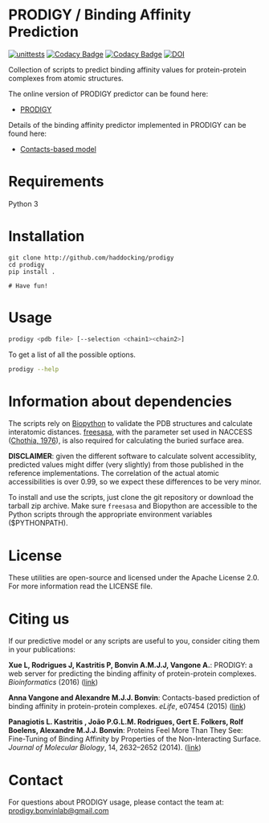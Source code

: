 # PRODIGY / Binding Affinity Prediction

[![unittests](https://github.com/haddocking/prodigy/actions/workflows/unittests.yml/badge.svg)](https://github.com/haddocking/prodigy/actions/workflows/unittests.yml)
[![Codacy Badge](https://app.codacy.com/project/badge/Grade/98180cbac27d4a5aaf46a3dd72c3174d)](https://www.codacy.com/gh/haddocking/prodigy/dashboard?utm_source=github.com&amp;utm_medium=referral&amp;utm_content=haddocking/prodigy&amp;utm_campaign=Badge_Grade)
[![Codacy Badge](https://app.codacy.com/project/badge/Coverage/98180cbac27d4a5aaf46a3dd72c3174d)](https://www.codacy.com/gh/haddocking/prodigy/dashboard?utm_source=github.com&utm_medium=referral&utm_content=haddocking/prodigy&utm_campaign=Badge_Coverage)
[![DOI](https://zenodo.org/badge/DOI/10.5281/zenodo.1193244.svg)](https://doi.org/10.5281/zenodo.1193244)

Collection of scripts to predict binding affinity values
for protein-protein complexes from atomic structures.

The online version of PRODIGY predictor can be found here:

- [PRODIGY](https://wenmr.science.uu.nl/prodigy/)

Details of the binding affinity predictor implemented in PRODIGY can be found here:

- [Contacts-based model](http://www.ncbi.nlm.nih.gov/pubmed/26193119)

# Requirements

Python 3

# Installation

```
git clone http://github.com/haddocking/prodigy
cd prodigy
pip install .

# Have fun!
```

# Usage

```bash
prodigy <pdb file> [--selection <chain1><chain2>]
```

To get a list of all the possible options.

```bash
prodigy --help
```

# Information about dependencies

The scripts rely on [Biopython](www.biopython.org) to validate the PDB structures and calculate
interatomic distances. [freesasa](https://github.com/mittinatten/freesasa), with the parameter
set used in NACCESS ([Chothia, 1976](http://www.ncbi.nlm.nih.gov/pubmed/994183)), is also
required for calculating the buried surface area.

**DISCLAIMER**: given the different software to calculate solvent accessiblity, predicted
values might differ (very slightly) from those published in the reference implementations.
The correlation of the actual atomic accessibilities is over 0.99, so we expect these
differences to be very minor.

To install and use the scripts, just clone the git repository or download the tarball zip
archive. Make sure `freesasa` and Biopython are accessible to the Python scripts
through the appropriate environment variables ($PYTHONPATH).

# License

These utilities are open-source and licensed under the Apache License 2.0. For more information
read the LICENSE file.

# Citing us

If our predictive model or any scripts are useful to you, consider citing them in your
publications:

**Xue L, Rodrigues J, Kastritis P, Bonvin A.M.J.J, Vangone A.**: PRODIGY: a web server for predicting the binding affinity of protein-protein complexes. _Bioinformatics_ (2016) ([link](http://bioinformatics.oxfordjournals.org/content/early/2016/08/27/bioinformatics.btw514))

**Anna Vangone and Alexandre M.J.J. Bonvin**: Contacts-based prediction of binding affinity in protein-protein complexes. _eLife_, e07454 (2015) ([link](http://www.ncbi.nlm.nih.gov/pubmed/26193119))

**Panagiotis L. Kastritis , João P.G.L.M. Rodrigues, Gert E. Folkers, Rolf Boelens, Alexandre M.J.J. Bonvin**: Proteins Feel More Than They See: Fine-Tuning of Binding Affinity by Properties of the Non-Interacting Surface. _Journal of Molecular Biology_, 14, 2632–2652 (2014). ([link](http://www.ncbi.nlm.nih.gov/pubmed/24768922))

# Contact

For questions about PRODIGY usage, please contact the team at: prodigy.bonvinlab@gmail.com
